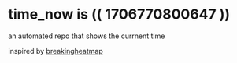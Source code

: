 # time_now is (( 1706770800647 ))

an automated repo that shows the currnent time

inspired by [breakingheatmap](https://github.com/breakingheatmap/breakingheatmap)